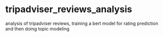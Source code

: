 # tripadviser_reviews_analysis
analysis of tripadviser reviews, training a bert model for rating prediction and then doing topic modeling
